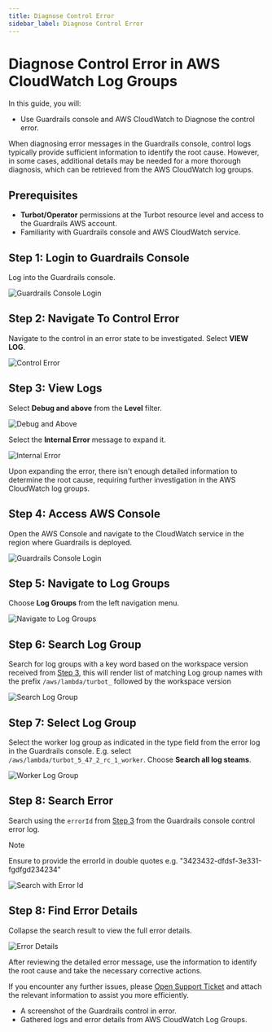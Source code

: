 ```yaml
---
title: Diagnose Control Error
sidebar_label: Diagnose Control Error
---
```


# Diagnose Control Error in AWS CloudWatch Log Groups

In this guide, you will:
- Use Guardrails console and AWS CloudWatch to Diagnose the control error.

When diagnosing error messages in the Guardrails console, control logs typically provide sufficient information to identify the root cause. However, in some cases, additional details may be needed for a more thorough diagnosis, which can be retrieved from the AWS CloudWatch log groups.

## Prerequisites

- **Turbot/Operator** permissions at the Turbot resource level and access to the Guardrails AWS account.
- Familiarity with Guardrails console and AWS CloudWatch service.

## Step 1: Login to Guardrails Console

Log into the Guardrails console.

![Guardrails Console Login](/images/docs/guardrails/guides/hosting-guardrails/monitoring/diagnose-control-error/guardrails-console-login.png)

## Step 2: Navigate To Control Error

Navigate to the control in an error state to be investigated. Select **VIEW LOG**.

![Control Error](/images/docs/guardrails/guides/hosting-guardrails/monitoring/diagnose-control-error/guardrails-control-error.png)

## Step 3: View Logs

Select **Debug and above** from the **Level** filter.

![Debug and Above](/images/docs/guardrails/guides/hosting-guardrails/monitoring/diagnose-control-error/guardrails-level-filter.png)

Select the **Internal Error** message to expand it.

![Internal Error](/images/docs/guardrails/guides/hosting-guardrails/monitoring/diagnose-control-error/guardrails-expand-error-message.png)

Upon expanding the error, there isn't enough detailed information to determine the root cause, requiring further investigation in the AWS CloudWatch log groups.

## Step 4: Access AWS Console

Open the AWS Console and navigate to the CloudWatch service in the region where Guardrails is deployed.

![Guardrails Console Login](/images/docs/guardrails/guides/hosting-guardrails/monitoring/diagnose-control-error/aws-console-cloudwatch.png)

## Step 5: Navigate to Log Groups

Choose **Log Groups** from the left navigation menu.

![Navigate to Log Groups](/images/docs/guardrails/guides/hosting-guardrails/monitoring/diagnose-control-error/cloudwatch-navigate-log-groups.png)

## Step 6: Search Log Group

Search for log groups with a key word based on the workspace version received from [Step 3](#step-3-view-logs), this will render list of matching Log group names with the prefix `/aws/lambda/turbot_` followed by the workspace version

![Search Log Group](/images/docs/guardrails/guides/hosting-guardrails/monitoring/diagnose-control-error/cloudwatch-log-groups-select.png)

## Step 7: Select Log Group

Select the worker log group as indicated in the type field from the error log in the Guardrails console.  E.g. select `/aws/lambda/turbot_5_47_2_rc_1_worker`. Choose **Search all log steams**.

![Worker Log Group](/images/docs/guardrails/guides/hosting-guardrails/monitoring/diagnose-control-error/cloudwatch-select-search-all-log-streams.png)

## Step 8: Search Error

Search using the `errorId` from [Step 3](#step-3-view-logs) from the Guardrails console control error log.

> [!NOTE]
> Ensure to provide the errorId in double quotes e.g. "3423432-dfdsf-3e331-fgdfgd234234"

![Search with Error Id](/images/docs/guardrails/guides/hosting-guardrails/monitoring/diagnose-control-error/cloudwatch-loggroups-search-with-errorid.png)

## Step 8: Find Error Details

Collapse the search result to view the full error details.

![Error Details](/images/docs/guardrails/guides/hosting-guardrails/monitoring/diagnose-control-error/cloudwatch-loggroups-error-details.png)

After reviewing the detailed error message, use the information to identify the root cause and take the necessary corrective actions.

If you encounter any further issues, please [Open Support Ticket](https://support.turbot.com) and attach the relevant information to assist you more efficiently.

- A screenshot of the Guardrails control in error.
- Gathered logs and error details from AWS CloudWatch Log Groups.